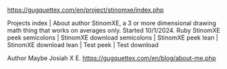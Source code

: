 https://gugquettex.com/en/project/stinomxe/index.php

Projects index | About author
StinomXE, a 3 or more dimensional drawing math thing that works on averages only. Started 10/1/2024.
Ruby
StinomXE peek semicolons | StinomXE download semicolons | StinomXE peek lean | StinomXE download lean | Test peek | Test download

Author
Maybe Josiah
X E.
https://gugquettex.com/en/blog/about-me.php
